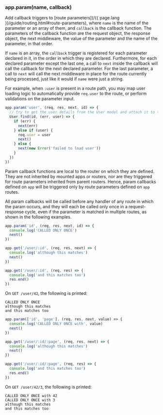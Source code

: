 <h3 id='app.param'>app.param(name, callback)</h3>

Add callback triggers to [route parameters](/{{ page.lang }}/guide/routing.html#route-parameters), where `name` is the name of the parameter or an array of them, and `callback` is the callback function. The parameters of the callback function are the request object, the response object, the next middleware, the value of the parameter and the name of the parameter, in that order.

If `name` is an array, the `callback` trigger is registered for each parameter declared in it, in the order in which they are declared. Furthermore, for each declared parameter except the last one, a call to `next` inside the callback will call the callback for the next declared parameter. For the last parameter, a call to `next` will call the next middleware in place for the route currently being processed, just like it would if `name` were just a string.

For example, when `:user` is present in a route path, you may map user loading logic to automatically provide `req.user` to the route, or perform validations on the parameter input.

```js
app.param('user', (req, res, next, id) => {
  // try to get the user details from the User model and attach it to the request object
  User.find(id, (err, user) => {
    if (err) {
      next(err)
    } else if (user) {
      req.user = user
      next()
    } else {
      next(new Error('failed to load user'))
    }
  })
})
```

Param callback functions are local to the router on which they are defined. They are not inherited by mounted apps or routers, nor are they triggered for route parameters inherited from parent routers. Hence, param callbacks defined on `app` will be triggered only by route parameters defined on `app` routes.

All param callbacks will be called before any handler of any route in which the param occurs, and they will each be called only once in a request-response cycle, even if the parameter is matched in multiple routes, as shown in the following examples.

```js
app.param('id', (req, res, next, id) => {
  console.log('CALLED ONLY ONCE')
  next()
})

app.get('/user/:id', (req, res, next) => {
  console.log('although this matches')
  next()
})

app.get('/user/:id', (req, res) => {
  console.log('and this matches too')
  res.end()
})
```

On `GET /user/42`, the following is printed:

```
CALLED ONLY ONCE
although this matches
and this matches too
```

```js
app.param(['id', 'page'], (req, res, next, value) => {
  console.log('CALLED ONLY ONCE with', value)
  next()
})

app.get('/user/:id/:page', (req, res, next) => {
  console.log('although this matches')
  next()
})

app.get('/user/:id/:page', (req, res) => {
  console.log('and this matches too')
  res.end()
})
```

On `GET /user/42/3`, the following is printed:

```
CALLED ONLY ONCE with 42
CALLED ONLY ONCE with 3
although this matches
and this matches too
```
